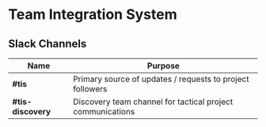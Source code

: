 # Team Integration System
## Slack Channels


| Name               | Purpose                                                    |
|--------------------|------------------------------------------------------------|
| **#tis**           | Primary source of updates / requests to project followers  |
| **#tis-discovery** | Discovery team channel for tactical project communications |
